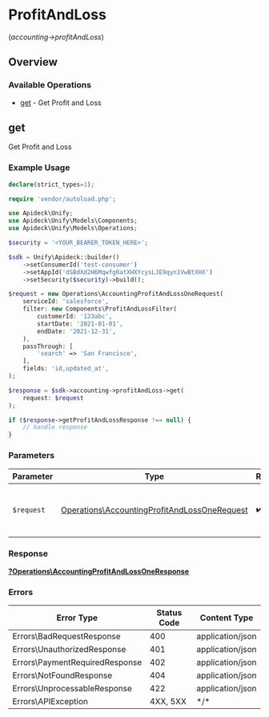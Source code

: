 # ProfitAndLoss
(*accounting->profitAndLoss*)

## Overview

### Available Operations

* [get](#get) - Get Profit and Loss

## get

Get Profit and Loss

### Example Usage

```php
declare(strict_types=1);

require 'vendor/autoload.php';

use Apideck\Unify;
use Apideck\Unify\Models\Components;
use Apideck\Unify\Models\Operations;

$security = '<YOUR_BEARER_TOKEN_HERE>';

$sdk = Unify\Apideck::builder()
    ->setConsumerId('test-consumer')
    ->setAppId('dSBdXd2H6Mqwfg0atXHXYcysLJE9qyn1VwBtXHX')
    ->setSecurity($security)->build();

$request = new Operations\AccountingProfitAndLossOneRequest(
    serviceId: 'salesforce',
    filter: new Components\ProfitAndLossFilter(
        customerId: '123abc',
        startDate: '2021-01-01',
        endDate: '2021-12-31',
    ),
    passThrough: [
        'search' => 'San Francisco',
    ],
    fields: 'id,updated_at',
);

$response = $sdk->accounting->profitAndLoss->get(
    request: $request
);

if ($response->getProfitAndLossResponse !== null) {
    // handle response
}
```

### Parameters

| Parameter                                                                                                    | Type                                                                                                         | Required                                                                                                     | Description                                                                                                  |
| ------------------------------------------------------------------------------------------------------------ | ------------------------------------------------------------------------------------------------------------ | ------------------------------------------------------------------------------------------------------------ | ------------------------------------------------------------------------------------------------------------ |
| `$request`                                                                                                   | [Operations\AccountingProfitAndLossOneRequest](../../Models/Operations/AccountingProfitAndLossOneRequest.md) | :heavy_check_mark:                                                                                           | The request object to use for the request.                                                                   |

### Response

**[?Operations\AccountingProfitAndLossOneResponse](../../Models/Operations/AccountingProfitAndLossOneResponse.md)**

### Errors

| Error Type                     | Status Code                    | Content Type                   |
| ------------------------------ | ------------------------------ | ------------------------------ |
| Errors\BadRequestResponse      | 400                            | application/json               |
| Errors\UnauthorizedResponse    | 401                            | application/json               |
| Errors\PaymentRequiredResponse | 402                            | application/json               |
| Errors\NotFoundResponse        | 404                            | application/json               |
| Errors\UnprocessableResponse   | 422                            | application/json               |
| Errors\APIException            | 4XX, 5XX                       | \*/\*                          |